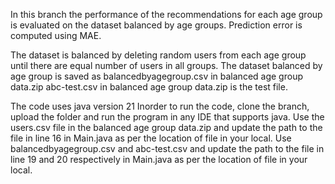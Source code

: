 In this branch the performance of the recommendations for each age group is evaluated on the dataset balanced by age groups.
Prediction error is computed using MAE.

The dataset is balanced by deleting random users from each age group until there are equal number of users in all groups. 
The dataset balanced by age group is saved as balancedbyagegroup.csv in balanced age group data.zip
abc-test.csv in balanced age group data.zip is the test file. 

The code uses java version 21 Inorder to run the code, clone the branch, upload the folder and run the program in any IDE that supports java. 
Use the users.csv file in the balanced age group data.zip and update the path to the file in line 16 in Main.java as per the location of file in your local.
Use balancedbyagegroup.csv and abc-test.csv and update the path to the file in line 19 and 20 respectively in Main.java as per the location of file in your local.
